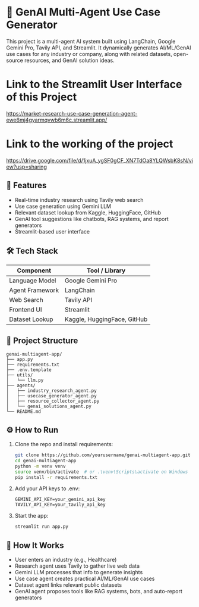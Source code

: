 # 🧠 GenAI Multi-Agent Use Case Generator

This project is a multi-agent AI system built using LangChain, Google Gemini Pro, Tavily API, and Streamlit. It dynamically generates AI/ML/GenAI use cases for any industry or company, along with related datasets, open-source resources, and GenAI solution ideas.
# Link to the Streamlit User Interface of this Project

https://market-research-use-case-generation-agent-ewe6mj4gyarmqvwb6m6c.streamlit.app/

# Link to the working of the project

https://drive.google.com/file/d/1jxuA_ygSF0gCF_XN7TdOa8YLQWsbK8sN/view?usp=sharing


## 🚀 Features

- Real-time industry research using Tavily web search
- Use case generation using Gemini LLM
- Relevant dataset lookup from Kaggle, HuggingFace, GitHub
- GenAI tool suggestions like chatbots, RAG systems, and report generators
- Streamlit-based user interface

## 🛠️ Tech Stack

| Component        | Tool / Library               |
|------------------|-------------------------------|
| Language Model   | Google Gemini Pro             |
| Agent Framework  | LangChain                     |
| Web Search       | Tavily API                    |
| Frontend UI      | Streamlit                     |
| Dataset Lookup   | Kaggle, HuggingFace, GitHub   |

## 📁 Project Structure

```
genai-multiagent-app/
├── app.py
├── requirements.txt
├── .env.template
├── utils/
│   └── llm.py
├── agents/
│   ├── industry_research_agent.py
│   ├── usecase_generator_agent.py
│   ├── resource_collector_agent.py
│   └── genai_solutions_agent.py
└── README.md
```

## ⚙️ How to Run

1. Clone the repo and install requirements:

   ```bash
   git clone https://github.com/yourusername/genai-multiagent-app.git
   cd genai-multiagent-app
   python -m venv venv
   source venv/bin/activate  # or .\venv\Scripts\activate on Windows
   pip install -r requirements.txt
   ```

2. Add your API keys to .env:

   ```env
   GEMINI_API_KEY=your_gemini_api_key
   TAVILY_API_KEY=your_tavily_api_key
   ```

3. Start the app:

   ```bash
   streamlit run app.py
   ```

## 🧠 How It Works

- User enters an industry (e.g., Healthcare)
- Research agent uses Tavily to gather live web data
- Gemini LLM processes that info to generate insights
- Use case agent creates practical AI/ML/GenAI use cases
- Dataset agent links relevant public datasets
- GenAI agent proposes tools like RAG systems, bots, and auto-report generators

